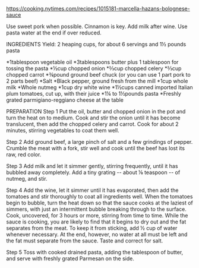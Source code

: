 https://cooking.nytimes.com/recipes/1015181-marcella-hazans-bolognese-sauce

Use sweet pork when possible. 
Cinnamon is key.
Add milk after wine.
Use pasta water at the end if over reduced. 


INGREDIENTS
Yield:
2 heaping cups, for about 6 servings and 1½ pounds pasta


*1tablespoon vegetable oil
*3tablespoons butter plus 1 tablespoon for tossing the pasta
*½cup chopped onion
*⅔cup chopped celery
*⅔cup chopped carrot
*¾pound ground beef chuck (or you can use 1 part pork to 2 parts beef)
*Salt
*Black pepper, ground fresh from the mill
*1cup whole milk
*Whole nutmeg
*1cup dry white wine
*1½cups canned imported Italian plum tomatoes, cut up, with their juice
*1¼ to 1½pounds pasta
*Freshly grated parmigiano-reggiano cheese at the table


PREPARATION
Step 1
Put the oil, butter and chopped onion in the pot and turn the heat on to medium. Cook and stir the onion until it has become translucent, then add the chopped celery and carrot. Cook for about 2 minutes, stirring vegetables to coat them well.

Step 2
Add ground beef, a large pinch of salt and a few grindings of pepper. Crumble the meat with a fork, stir well and cook until the beef has lost its raw, red color.

Step 3
Add milk and let it simmer gently, stirring frequently, until it has bubbled away completely. Add a tiny grating -- about ⅛ teaspoon -- of nutmeg, and stir.

Step 4
Add the wine, let it simmer until it has evaporated, then add the tomatoes and stir thoroughly to coat all ingredients well. When the tomatoes begin to bubble, turn the heat down so that the sauce cooks at the laziest of simmers, with just an intermittent bubble breaking through to the surface. Cook, uncovered, for 3 hours or more, stirring from time to time. While the sauce is cooking, you are likely to find that it begins to dry out and the fat separates from the meat. To keep it from sticking, add ½ cup of water whenever necessary. At the end, however, no water at all must be left and the fat must separate from the sauce. Taste and correct for salt.

Step 5
Toss with cooked drained pasta, adding the tablespoon of butter, and serve with freshly grated Parmesan on the side.
